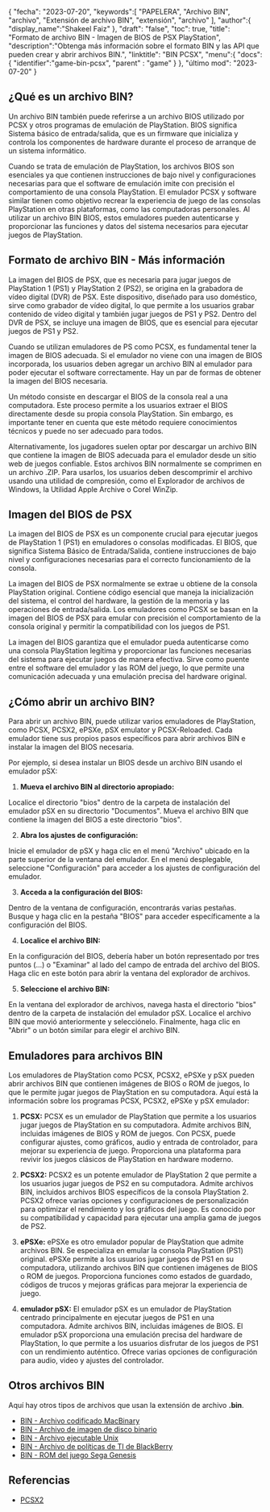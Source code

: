 {
"fecha": "2023-07-20",
   "keywords":[
"PAPELERA",
"Archivo BIN",
"archivo",
"Extensión de archivo BIN",
"extensión",
"archivo"
],
   "author":{
"display_name":"Shakeel Faiz"
},
"draft": "false",
"toc": true,
"title": "Formato de archivo BIN - Imagen de BIOS de PSX PlayStation",
   "description":"Obtenga más información sobre el formato BIN y las API que pueden crear y abrir archivos BIN.",
"linktitle": "BIN PCSX",
   "menu":{
      "docs":{
         "identifier":"game-bin-pcsx",
"parent" : "game"
}
},
"último mod": "2023-07-20"
}

## ¿Qué es un archivo BIN?

Un archivo BIN también puede referirse a un archivo BIOS utilizado por PCSX y otros programas de emulación de PlayStation. BIOS significa Sistema básico de entrada/salida, que es un firmware que inicializa y controla los componentes de hardware durante el proceso de arranque de un sistema informático.

Cuando se trata de emulación de PlayStation, los archivos BIOS son esenciales ya que contienen instrucciones de bajo nivel y configuraciones necesarias para que el software de emulación imite con precisión el comportamiento de una consola PlayStation. El emulador PCSX y software similar tienen como objetivo recrear la experiencia de juego de las consolas PlayStation en otras plataformas, como las computadoras personales. Al utilizar un archivo BIN BIOS, estos emuladores pueden autenticarse y proporcionar las funciones y datos del sistema necesarios para ejecutar juegos de PlayStation.

## Formato de archivo BIN - Más información

La imagen del BIOS de PSX, que es necesaria para jugar juegos de PlayStation 1 (PS1) y PlayStation 2 (PS2), se origina en la grabadora de vídeo digital (DVR) de PSX. Este dispositivo, diseñado para uso doméstico, sirve como grabador de vídeo digital, lo que permite a los usuarios grabar contenido de vídeo digital y también jugar juegos de PS1 y PS2. Dentro del DVR de PSX, se incluye una imagen de BIOS, que es esencial para ejecutar juegos de PS1 y PS2.

Cuando se utilizan emuladores de PS como PCSX, es fundamental tener la imagen de BIOS adecuada. Si el emulador no viene con una imagen de BIOS incorporada, los usuarios deben agregar un archivo BIN al emulador para poder ejecutar el software correctamente. Hay un par de formas de obtener la imagen del BIOS necesaria.

Un método consiste en descargar el BIOS de la consola real a una computadora. Este proceso permite a los usuarios extraer el BIOS directamente desde su propia consola PlayStation. Sin embargo, es importante tener en cuenta que este método requiere conocimientos técnicos y puede no ser adecuado para todos.

Alternativamente, los jugadores suelen optar por descargar un archivo BIN que contiene la imagen de BIOS adecuada para el emulador desde un sitio web de juegos confiable. Estos archivos BIN normalmente se comprimen en un archivo .ZIP. Para usarlos, los usuarios deben descomprimir el archivo usando una utilidad de compresión, como el Explorador de archivos de Windows, la Utilidad Apple Archive o Corel WinZip.

## Imagen del BIOS de PSX

La imagen del BIOS de PSX es un componente crucial para ejecutar juegos de PlayStation 1 (PS1) en emuladores o consolas modificadas. El BIOS, que significa Sistema Básico de Entrada/Salida, contiene instrucciones de bajo nivel y configuraciones necesarias para el correcto funcionamiento de la consola.

La imagen del BIOS de PSX normalmente se extrae u obtiene de la consola PlayStation original. Contiene código esencial que maneja la inicialización del sistema, el control del hardware, la gestión de la memoria y las operaciones de entrada/salida. Los emuladores como PCSX se basan en la imagen del BIOS de PSX para emular con precisión el comportamiento de la consola original y permitir la compatibilidad con los juegos de PS1.

La imagen del BIOS garantiza que el emulador pueda autenticarse como una consola PlayStation legítima y proporcionar las funciones necesarias del sistema para ejecutar juegos de manera efectiva. Sirve como puente entre el software del emulador y las ROM del juego, lo que permite una comunicación adecuada y una emulación precisa del hardware original.

## ¿Cómo abrir un archivo BIN?

Para abrir un archivo BIN, puede utilizar varios emuladores de PlayStation, como PCSX, PCSX2, ePSXe, pSX emulator y PCSX-Reloaded. Cada emulador tiene sus propios pasos específicos para abrir archivos BIN e instalar la imagen del BIOS necesaria.

Por ejemplo, si desea instalar un BIOS desde un archivo BIN usando el emulador pSX:

1. **Mueva el archivo BIN al directorio apropiado:**

Localice el directorio "bios" dentro de la carpeta de instalación del emulador pSX en su directorio "Documentos". Mueva el archivo BIN que contiene la imagen del BIOS a este directorio "bios".

2. **Abra los ajustes de configuración:**

Inicie el emulador de pSX y haga clic en el menú "Archivo" ubicado en la parte superior de la ventana del emulador. En el menú desplegable, seleccione "Configuración" para acceder a los ajustes de configuración del emulador.

3. **Acceda a la configuración del BIOS:**

Dentro de la ventana de configuración, encontrarás varias pestañas. Busque y haga clic en la pestaña "BIOS" para acceder específicamente a la configuración del BIOS.

4. **Localice el archivo BIN:**

En la configuración del BIOS, debería haber un botón representado por tres puntos (...) o "Examinar" al lado del campo de entrada del archivo del BIOS. Haga clic en este botón para abrir la ventana del explorador de archivos.

5. **Seleccione el archivo BIN:**

En la ventana del explorador de archivos, navega hasta el directorio "bios" dentro de la carpeta de instalación del emulador pSX. Localice el archivo BIN que movió anteriormente y selecciónelo. Finalmente, haga clic en "Abrir" o un botón similar para elegir el archivo BIN.

## Emuladores para archivos BIN

Los emuladores de PlayStation como PCSX, PCSX2, ePSXe y pSX pueden abrir archivos BIN que contienen imágenes de BIOS o ROM de juegos, lo que le permite jugar juegos de PlayStation en su computadora. Aquí está la información sobre los programas PCSX, PCSX2, ePSXe y pSX emulador:

1. **PCSX:** PCSX es un emulador de PlayStation que permite a los usuarios jugar juegos de PlayStation en su computadora. Admite archivos BIN, incluidas imágenes de BIOS y ROM de juegos. Con PCSX, puede configurar ajustes, como gráficos, audio y entrada de controlador, para mejorar su experiencia de juego. Proporciona una plataforma para revivir los juegos clásicos de PlayStation en hardware moderno.

2. **PCSX2:** PCSX2 es un potente emulador de PlayStation 2 que permite a los usuarios jugar juegos de PS2 en su computadora. Admite archivos BIN, incluidos archivos BIOS específicos de la consola PlayStation 2. PCSX2 ofrece varias opciones y configuraciones de personalización para optimizar el rendimiento y los gráficos del juego. Es conocido por su compatibilidad y capacidad para ejecutar una amplia gama de juegos de PS2.

3. **ePSXe:** ePSXe es otro emulador popular de PlayStation que admite archivos BIN. Se especializa en emular la consola PlayStation (PS1) original. ePSXe permite a los usuarios jugar juegos de PS1 en su computadora, utilizando archivos BIN que contienen imágenes de BIOS o ROM de juegos. Proporciona funciones como estados de guardado, códigos de trucos y mejoras gráficas para mejorar la experiencia de juego.

4. **emulador pSX:** El emulador pSX es un emulador de PlayStation centrado principalmente en ejecutar juegos de PS1 en una computadora. Admite archivos BIN, incluidas imágenes de BIOS. El emulador pSX proporciona una emulación precisa del hardware de PlayStation, lo que permite a los usuarios disfrutar de los juegos de PS1 con un rendimiento auténtico. Ofrece varias opciones de configuración para audio, video y ajustes del controlador.

## Otros archivos BIN

Aquí hay otros tipos de archivos que usan la extensión de archivo **.bin**.

- [BIN - Archivo codificado MacBinary](/es/compression/bin/)
- [BIN - Archivo de imagen de disco binario](/es/disc-and-media/bin/)
- [BIN - Archivo ejecutable Unix](/es/executable/bin/)
- [BIN - Archivo de políticas de TI de BlackBerry](/es/settings/bin/)
- [BIN - ROM del juego Sega Genesis](/es/juego/bin/)

## Referencias
* [PCSX2](https://en.wikipedia.org/wiki/PCSX2)

